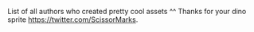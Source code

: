List of all authors who created pretty cool assets ^^
Thanks for your dino sprite https://twitter.com/ScissorMarks. 


